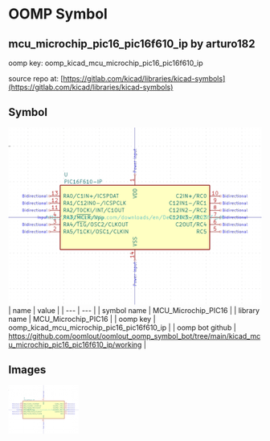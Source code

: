 # OOMP Symbol  
## mcu_microchip_pic16_pic16f610_ip  by arturo182  
  
oomp key: oomp_kicad_mcu_microchip_pic16_pic16f610_ip  
  
source repo at: [https://gitlab.com/kicad/libraries/kicad-symbols](https://gitlab.com/kicad/libraries/kicad-symbols)  
## Symbol  
  
[![working.png](working_600.png)](working.png)  
| name | value | 
| --- | --- | 
| symbol name | MCU_Microchip_PIC16 | 
| library name | MCU_Microchip_PIC16 | 
| oomp key | oomp_kicad_mcu_microchip_pic16_pic16f610_ip | 
| oomp bot github | https://github.com/oomlout/oomlout_oomp_symbol_bot/tree/main/kicad_mcu_microchip_pic16_pic16f610_ip/working | 
## Images  
  
[![working.png](working_140.png)](working.png)  
